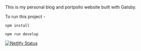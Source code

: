 This is my personal blog and portpolio website built with Gatsby.

To run this project -

`npm install`

`npm run develop`

[![Netlify Status](https://api.netlify.com/api/v1/badges/e72c3b8f-8dab-4338-9193-d304102ce888/deploy-status)](https://app.netlify.com/sites/kapil-io/deploys)
